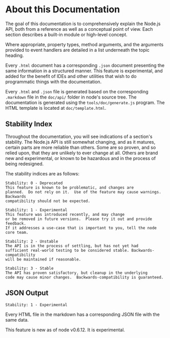 # About this Documentation

<!-- type=misc -->

The goal of this documentation is to comprehensively explain the Node.js
API, both from a reference as well as a conceptual point of view.  Each
section describes a built-in module or high-level concept.

Where appropriate, property types, method arguments, and the arguments
provided to event handlers are detailed in a list underneath the topic
heading.

Every `.html` document has a corresponding `.json` document presenting
the same information in a structured manner.  This feature is
experimental, and added for the benefit of IDEs and other utilities that
wish to do programmatic things with the documentation.

Every `.html` and `.json` file is generated based on the corresponding
`.markdown` file in the `doc/api/` folder in node's source tree.  The
documentation is generated using the `tools/doc/generate.js` program.
The HTML template is located at `doc/template.html`.

## Stability Index

<!--type=misc-->

Throughout the documentation, you will see indications of a section's
stability.  The Node.js API is still somewhat changing, and as it
matures, certain parts are more reliable than others.  Some are so
proven, and so relied upon, that they are unlikely to ever change at
all.  Others are brand new and experimental, or known to be hazardous
and in the process of being redesigned.

The stability indices are as follows:

```
Stability: 0 - Deprecated
This feature is known to be problematic, and changes are
planned.  Do not rely on it.  Use of the feature may cause warnings.  Backwards
compatibility should not be expected.
```

```
Stability: 1 - Experimental
This feature was introduced recently, and may change
or be removed in future versions.  Please try it out and provide feedback.
If it addresses a use-case that is important to you, tell the node core team.
```

```
Stability: 2 - Unstable
The API is in the process of settling, but has not yet had
sufficient real-world testing to be considered stable. Backwards-compatibility
will be maintained if reasonable.
```

```
Stability: 3 - Stable
The API has proven satisfactory, but cleanup in the underlying
code may cause minor changes.  Backwards-compatibility is guaranteed.
```

## JSON Output

    Stability: 1 - Experimental

Every HTML file in the markdown has a corresponding JSON file with the
same data.

This feature is new as of node v0.6.12.  It is experimental.
